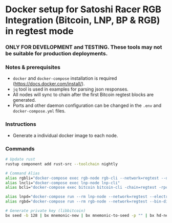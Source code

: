 # Docker setup for Satoshi Racer RGB Integration (Bitcoin, LNP, BP & RGB) in regtest mode

### ONLY FOR DEVELOPMENT and TESTING. These tools may not be suitable for production deployments.

### Notes & prerequisites
- `docker` and `docker-compose` installation is required (https://docs.docker.com/install/).
- `jq` tool is used in examples for parsing json responses.
- All nodes will sync to chain after the first Bitcoin regtest blocks are generated.
- Ports and other daemon configuration can be changed in the `.env` and `docker-compose.yml` files.

### Instructions
- Generate a individual docker image to each node. 

### Commands
```bash
# Update rust
rustup component add rust-src --toolchain nightly

# Command Alias
alias rgbli="docker-compose exec rgb-node rgb-cli --network=regtest --data-dir=/var/lib/rgb/"
alias lncli="docker-compose exec lnp-node lnp-cli"
alias bcli="docker-compose exec bitcoin bitcoin-cli -chain=regtest -rpcconnect=localhost -rpcport=18889 -rpcuser=bitcoin -rpcpassword=bitcoin"

alias lnpd="docker-compose run --rm lnp-node --network=regtest --electrum-port=50001 --electrum-server=electrs"
alias rgbd="docker-compose run --rm rgb-node --network=regtest --bin-dir=/usr/local/bin/ --data-dir=/var/lib/rgb/ --electrum=electrs:50001"

# Generate private key (libbitcoin)
bx seed -b 128 | bx mnemonic-new | bx mnemonic-to-seed -p "" | bx hd-new
```
